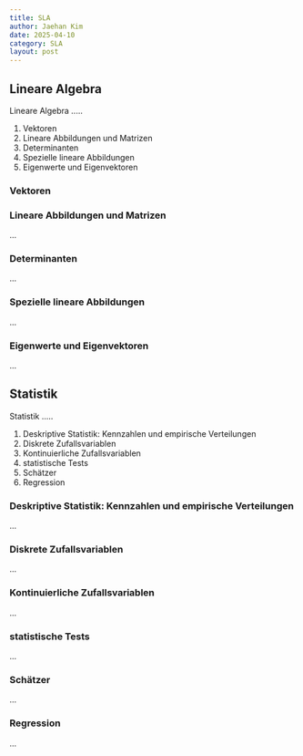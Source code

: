 ```yaml
---
title: SLA
author: Jaehan Kim
date: 2025-04-10
category: SLA
layout: post
---
```



Lineare Algebra
-------------

Lineare Algebra .....

1. Vektoren
2. Lineare Abbildungen und Matrizen
3. Determinanten
4. Spezielle lineare Abbildungen
5. Eigenwerte und Eigenvektoren

### Vektoren



### Lineare Abbildungen und Matrizen

...

### Determinanten

...

### Spezielle lineare Abbildungen

...

### Eigenwerte und Eigenvektoren

...

Statistik
-------------

Statistik .....

1. Deskriptive Statistik: Kennzahlen und empirische Verteilungen
2. Diskrete Zufallsvariablen
3. Kontinuierliche Zufallsvariablen
4. statistische Tests
5. Schätzer
6. Regression

### Deskriptive Statistik: Kennzahlen und empirische Verteilungen

...

### Diskrete Zufallsvariablen

...

### Kontinuierliche Zufallsvariablen

...

### statistische Tests

...

### Schätzer

...

### Regression

...

